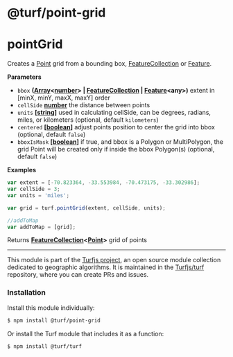 # @turf/point-grid

# pointGrid

Creates a [Point](http://geojson.org/geojson-spec.html#point) grid from a bounding box, [FeatureCollection](http://geojson.org/geojson-spec.html#feature-collection-objects) or [Feature](http://geojson.org/geojson-spec.html#feature-objects).

**Parameters**

-   `bbox` **([Array](https://developer.mozilla.org/en-US/docs/Web/JavaScript/Reference/Global_Objects/Array)&lt;[number](https://developer.mozilla.org/en-US/docs/Web/JavaScript/Reference/Global_Objects/Number)> | [FeatureCollection](http://geojson.org/geojson-spec.html#feature-collection-objects) \| [Feature](http://geojson.org/geojson-spec.html#feature-objects)&lt;any>)** extent in [minX, minY, maxX, maxY] order
-   `cellSide` **[number](https://developer.mozilla.org/en-US/docs/Web/JavaScript/Reference/Global_Objects/Number)** the distance between points
-   `units` **\[[string](https://developer.mozilla.org/en-US/docs/Web/JavaScript/Reference/Global_Objects/String)]** used in calculating cellSide, can be degrees, radians, miles, or kilometers (optional, default `kilometers`)
-   `centered` **\[[boolean](https://developer.mozilla.org/en-US/docs/Web/JavaScript/Reference/Global_Objects/Boolean)]** adjust points position to center the grid into bbox (optional, default `false`)
-   `bboxIsMask` **\[[boolean](https://developer.mozilla.org/en-US/docs/Web/JavaScript/Reference/Global_Objects/Boolean)]** if true, and bbox is a Polygon or MultiPolygon, the grid Point will be created
    only if inside the bbox Polygon(s) (optional, default `false`)

**Examples**

```javascript
var extent = [-70.823364, -33.553984, -70.473175, -33.302986];
var cellSide = 3;
var units = 'miles';

var grid = turf.pointGrid(extent, cellSide, units);

//addToMap
var addToMap = [grid];
```

Returns **[FeatureCollection](http://geojson.org/geojson-spec.html#feature-collection-objects)&lt;[Point](http://geojson.org/geojson-spec.html#point)>** grid of points

<!-- This file is automatically generated. Please don't edit it directly:
if you find an error, edit the source file (likely index.js), and re-run
./scripts/generate-readmes in the turf project. -->

---

This module is part of the [Turfjs project](http://turfjs.org/), an open source
module collection dedicated to geographic algorithms. It is maintained in the
[Turfjs/turf](https://github.com/Turfjs/turf) repository, where you can create
PRs and issues.

### Installation

Install this module individually:

```sh
$ npm install @turf/point-grid
```

Or install the Turf module that includes it as a function:

```sh
$ npm install @turf/turf
```
